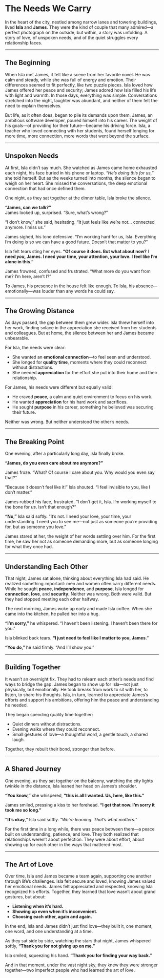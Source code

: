 # **The Needs We Carry**

In the heart of the city, nestled among narrow lanes and towering buildings, lived **Isla** and **James**. They were the kind of couple that many admired—a perfect photograph on the outside, but within, a story was unfolding. A story of love, of unspoken needs, and of the quiet struggles every relationship faces.

---

## **The Beginning**

When Isla met James, it felt like a scene from her favorite novel. He was calm and steady, while she was full of energy and emotion. Their differences seemed to fit perfectly, like two puzzle pieces. Isla loved how James offered her peace and security; James adored how Isla filled his life with light and warmth. In those days, everything was simple. Conversations stretched into the night, laughter was abundant, and neither of them felt the need to explain themselves.

But life, as it often does, began to pile its demands upon them. James, an ambitious software developer, poured himself into his career. The weight of his goals—of providing for their future—became his driving force. Isla, a teacher who loved connecting with her students, found herself longing for more time, more connection, more words that went beyond the surface.

---

## **Unspoken Needs**

At first, Isla didn’t say much. She watched as James came home exhausted each night, his face buried in his phone or laptop. *“He’s doing this for us,”* she told herself. But as the weeks turned into months, the silence began to weigh on her heart. She missed the conversations, the deep emotional connection that had once defined them.

One night, as they sat together at the dinner table, Isla broke the silence.

**“James, can we talk?”**  
James looked up, surprised. “Sure, what’s wrong?”  

“I don’t know,” she said, hesitating. “It just feels like we’re not… connected anymore. I miss us.”  

James sighed, his tone defensive. “I’m working hard for us, Isla. Everything I’m doing is so we can have a good future. Doesn’t that matter to you?”  

Isla felt tears sting her eyes. **“Of course it does. But what about now? I need *you*, James. I need your time, your attention, your love. I feel like I’m alone in this.”**  

James frowned, confused and frustrated. “What more do you want from me? I’m here, aren’t I?”  

To James, his presence in the house felt like enough. To Isla, his absence—emotionally—was louder than any words he could say.

---

## **The Growing Distance**

As days passed, the gap between them grew wider. Isla threw herself into her work, finding solace in the appreciation she received from her students and colleagues. But at home, the silence between her and James became unbearable.

For Isla, the needs were clear:  
- She wanted an **emotional connection**—to feel seen and understood.  
- She longed for **quality time**, moments where they could reconnect without distractions.  
- She needed **appreciation** for the effort she put into their home and their relationship.  

For James, his needs were different but equally valid:  
- He craved **peace**, a calm and quiet environment to focus on his work.  
- He wanted **appreciation** for his hard work and sacrifices.  
- He sought **purpose** in his career, something he believed was securing their future.

Neither was wrong. But neither understood the other’s needs.

---

## **The Breaking Point**

One evening, after a particularly long day, Isla finally broke.

**“James, do you even care about me anymore?”**

James froze. “What? Of course I care about you. Why would you even say that?”  

“Because it doesn’t feel like it!” Isla shouted. “I feel invisible to you, like I don’t matter.”  

James rubbed his face, frustrated. “I don’t get it, Isla. I’m working myself to the bone for *us*. Isn’t that enough?”  

**“No,”** Isla said softly. “It’s not. I need your love, your time, your understanding. I need you to see me—not just as someone you’re providing for, but as someone you love.”  

James stared at her, the weight of her words settling over him. For the first time, he saw her not as someone demanding more, but as someone longing for what they once had.

---

## **Understanding Each Other**

That night, James sat alone, thinking about everything Isla had said. He realized something important: men and women often carry different needs. While he sought **peace**, **independence**, and **purpose**, Isla longed for **connection**, **love**, and **security**. Neither was wrong. Both were valid. But they had stopped meeting each other halfway.

The next morning, James woke up early and made Isla coffee. When she came into the kitchen, he pulled her into a hug.

**“I’m sorry,”** he whispered. “I haven’t been listening. I haven’t been there for you.”  

Isla blinked back tears. **“I just need to feel like I matter to you, James.”**  

**“You do,”** he said firmly. “And I’ll show you.”  

---

## **Building Together**

It wasn’t an overnight fix. They had to relearn each other’s needs and find ways to bridge the gap. James began to show up for Isla—not just physically, but emotionally. He took breaks from work to sit with her, to listen, to share his thoughts. Isla, in turn, learned to appreciate James’s efforts and support his ambitions, offering him the peace and understanding he needed.

They began spending quality time together:  
- Quiet dinners without distractions.  
- Evening walks where they could reconnect.  
- Small gestures of love—a thoughtful word, a gentle touch, a shared laugh.

Together, they rebuilt their bond, stronger than before.

---

## **A Shared Journey**

One evening, as they sat together on the balcony, watching the city lights twinkle in the distance, Isla leaned her head on James’s shoulder.

**“You know,”** she whispered, **“this is all I wanted. Us, here, like this.”**  

James smiled, pressing a kiss to her forehead. **“I get that now. I’m sorry it took me so long.”**  

**“It’s okay,”** Isla said softly. *“We’re learning. That’s what matters.”*  

For the first time in a long while, there was peace between them—a peace built on understanding, patience, and love. They both realized that relationships weren’t about perfection. They were about effort, about showing up for each other in the ways that mattered most.

---

## **The Art of Love**

Over time, Isla and James became a team again, supporting one another through life’s challenges. Isla felt secure and loved, knowing James valued her emotional needs. James felt appreciated and respected, knowing Isla recognized his efforts. Together, they learned that love wasn’t about grand gestures, but about:  

- **Listening when it’s hard.**  
- **Showing up even when it’s inconvenient.**  
- **Choosing each other, again and again.**  

In the end, Isla and James didn’t just find love—they built it, one moment, one word, and one understanding at a time.

As they sat side by side, watching the stars that night, James whispered softly, **“Thank you for not giving up on me.”**

Isla smiled, squeezing his hand. **“Thank you for finding your way back.”**

And in that moment, under the vast night sky, they knew they were stronger together—two imperfect people who had learned the art of love.

